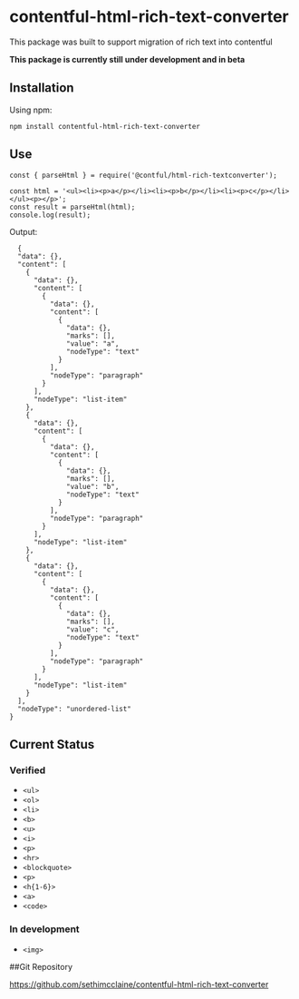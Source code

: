 # contentful-html-rich-text-converter
This package was built to support migration of rich text into contentful

**This package is currently still under development and in beta**

## Installation

Using npm:

`npm install contentful-html-rich-text-converter`

## Use

```
const { parseHtml } = require('@contful/html-rich-textconverter');

const html = '<ul><li><p>a</p></li><li><p>b</p></li><li><p>c</p></li></ul><p></p>';
const result = parseHtml(html);
console.log(result);
```

Output:
```
  {
  "data": {},
  "content": [
    {
      "data": {},
      "content": [
        {
          "data": {},
          "content": [
            {
              "data": {},
              "marks": [],
              "value": "a",
              "nodeType": "text"
            }
          ],
          "nodeType": "paragraph"
        }
      ],
      "nodeType": "list-item"
    },
    {
      "data": {},
      "content": [
        {
          "data": {},
          "content": [
            {
              "data": {},
              "marks": [],
              "value": "b",
              "nodeType": "text"
            }
          ],
          "nodeType": "paragraph"
        }
      ],
      "nodeType": "list-item"
    },
    {
      "data": {},
      "content": [
        {
          "data": {},
          "content": [
            {
              "data": {},
              "marks": [],
              "value": "c",
              "nodeType": "text"
            }
          ],
          "nodeType": "paragraph"
        }
      ],
      "nodeType": "list-item"
    }
  ],
  "nodeType": "unordered-list"
}
```

## Current Status

### Verified

* `<ul>`
* `<ol>`
* `<li>`
* `<b>`
* `<u>`
* `<i>`
* `<p>`
* `<hr>`
* `<blockquote>`
* `<p>`
* `<h{1-6}>`
* `<a>`
* `<code>`

### In development
* `<img>`

##Git Repository

https://github.com/sethimcclaine/contentful-html-rich-text-converter
